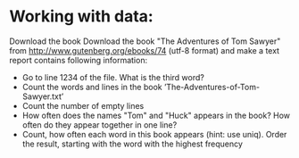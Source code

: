# Working with data:
Download the book Download the book "The Adventures of Tom Sawyer" from http://www.gutenberg.org/ebooks/74 (utf-8 format) and make a text report contains following information:
  - Go to line 1234 of the file. What is the third word?
  - Count the words and lines in the book ’The-Adventures-of-Tom-Sawyer.txt’
  - Count the number of empty lines
  - How often does the names "Tom" and "Huck" appears in the book? How often do they appear together in one line?
  - Count, how often each word in this book appears (hint: use uniq). Order the result, starting with the word with the highest frequency
